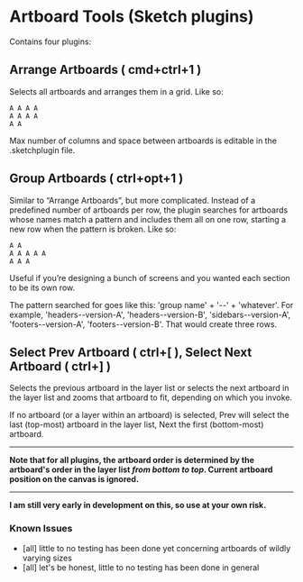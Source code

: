 # Artboard Tools (Sketch plugins)

Contains four plugins:

## Arrange Artboards ( cmd+ctrl+1 )

Selects all artboards and arranges them in a grid. Like so:

```
A A A A
A A A A
A A
```

Max number of columns and space between artboards is editable in the .sketchplugin file.

## Group Artboards ( ctrl+opt+1 )

Similar to “Arrange Artboards”, but more complicated. Instead of a predefined number of artboards per row, the plugin searches for artboards whose names match a pattern and includes them all on one row, starting a new row when the pattern is broken. Like so:

```
A A
A A A A A
A A A
```

Useful if you’re designing a bunch of screens and you wanted each section to be its own row.

The pattern searched for goes like this: 'group name' + '\-\-' + 'whatever'. For example, 'headers\-\-version-A', 'headers\-\-version-B', 'sidebars\-\-version-A', 'footers\-\-version-A', 'footers\-\-version-B'. That would create three rows.

## Select Prev Artboard ( ctrl+[ ), Select Next Artboard ( ctrl+] )

Selects the previous artboard in the layer list or selects the next artboard in the layer list and zooms that artboard to fit, depending on which you invoke.

If no artboard (or a layer within an artboard) is selected, Prev will select the last (top-most) artboard in the layer list, Next the first (bottom-most) artboard.

* * * * *

**Note that for all plugins, the artboard order is determined by the artboard's order in the layer list _from bottom to top_. Current artboard position on the canvas is ignored.**

* * * * *

**I am still very early in development on this, so use at your own risk.**

### Known Issues

- [all] little to no testing has been done yet concerning artboards of wildly varying sizes
- [all] let's be honest, little to no testing has been done in general
